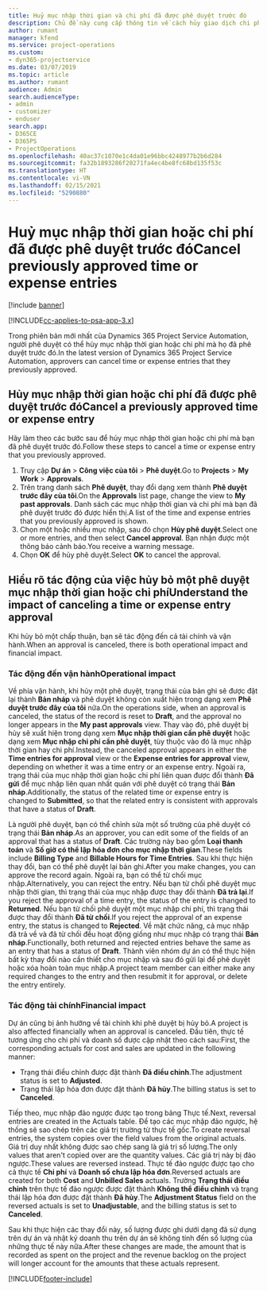 ```yaml
---
title: Huỷ mục nhập thời gian và chi phí đã được phê duyệt trước đó
description: Chủ đề này cung cấp thông tin về cách hủy giao dịch chi phí và thời gian dự án được phê duyệt.
author: rumant
manager: kfend
ms.service: project-operations
ms.custom:
- dyn365-projectservice
ms.date: 03/07/2019
ms.topic: article
ms.author: rumant
audience: Admin
search.audienceType:
- admin
- customizer
- enduser
search.app:
- D365CE
- D365PS
- ProjectOperations
ms.openlocfilehash: 40ac37c1070e1c4da01e96bbc4248977b2b6d284
ms.sourcegitcommit: fa32b1893286f20271fa4ec4be8fc68bd135f53c
ms.translationtype: HT
ms.contentlocale: vi-VN
ms.lasthandoff: 02/15/2021
ms.locfileid: "5290880"
---
```

# <a name="cancel-previously-approved-time-or-expense-entries"></a><span data-ttu-id="a1b32-103">Huỷ mục nhập thời gian hoặc chi phí đã được phê duyệt trước đó</span><span class="sxs-lookup"><span data-stu-id="a1b32-103">Cancel previously approved time or expense entries</span></span>

[!include [banner](../includes/psa-now-project-operations.md)]

[!INCLUDE[cc-applies-to-psa-app-3.x](../includes/cc-applies-to-psa-app-3x.md)]

<span data-ttu-id="a1b32-104">Trong phiên bản mới nhất của Dynamics 365 Project Service Automation, người phê duyệt có thể hủy mục nhập thời gian hoặc chi phí mà họ đã phê duyệt trước đó.</span><span class="sxs-lookup"><span data-stu-id="a1b32-104">In the latest version of Dynamics 365 Project Service Automation, approvers can cancel time or expense entries that they previously approved.</span></span>

## <a name="cancel-a-previously-approved-time-or-expense-entry"></a><span data-ttu-id="a1b32-105">Hủy mục nhập thời gian hoặc chi phí đã được phê duyệt trước đó</span><span class="sxs-lookup"><span data-stu-id="a1b32-105">Cancel a previously approved time or expense entry</span></span>

<span data-ttu-id="a1b32-106">Hãy làm theo các bước sau để hủy mục nhập thời gian hoặc chi phí mà bạn đã phê duyệt trước đó.</span><span class="sxs-lookup"><span data-stu-id="a1b32-106">Follow these steps to cancel a time or expense entry that you previously approved.</span></span>

1. <span data-ttu-id="a1b32-107">Truy cập **Dự án** \> **Công việc của tôi** \> **Phê duyệt**.</span><span class="sxs-lookup"><span data-stu-id="a1b32-107">Go to **Projects** \> **My Work** \> **Approvals**.</span></span>
2. <span data-ttu-id="a1b32-108">Trên trang danh sách **Phê duyệt**, thay đổi dạng xem thành **Phê duyệt trước đây của tôi**.</span><span class="sxs-lookup"><span data-stu-id="a1b32-108">On the **Approvals** list page, change the view to **My past approvals**.</span></span> <span data-ttu-id="a1b32-109">Danh sách các mục nhập thời gian và chi phí mà bạn đã phê duyệt trước đó được hiển thị.</span><span class="sxs-lookup"><span data-stu-id="a1b32-109">A list of the time and expense entries that you previously approved is shown.</span></span>
3. <span data-ttu-id="a1b32-110">Chọn một hoặc nhiều mục nhập, sau đó chọn **Hủy phê duyệt**.</span><span class="sxs-lookup"><span data-stu-id="a1b32-110">Select one or more entries, and then select **Cancel approval**.</span></span> <span data-ttu-id="a1b32-111">Bạn nhận được một thông báo cảnh báo.</span><span class="sxs-lookup"><span data-stu-id="a1b32-111">You receive a warning message.</span></span>
4. <span data-ttu-id="a1b32-112">Chọn **OK** để hủy phê duyệt.</span><span class="sxs-lookup"><span data-stu-id="a1b32-112">Select **OK** to cancel the approval.</span></span>

## <a name="understand-the-impact-of-canceling-a-time-or-expense-entry-approval"></a><span data-ttu-id="a1b32-113">Hiểu rõ tác động của việc hủy bỏ một phê duyệt mục nhập thời gian hoặc chi phí</span><span class="sxs-lookup"><span data-stu-id="a1b32-113">Understand the impact of canceling a time or expense entry approval</span></span>

<span data-ttu-id="a1b32-114">Khi hủy bỏ một chấp thuận, bạn sẽ tác động đến cả tài chính và vận hành.</span><span class="sxs-lookup"><span data-stu-id="a1b32-114">When an approval is canceled, there is both operational impact and financial impact.</span></span>

### <a name="operational-impact"></a><span data-ttu-id="a1b32-115">Tác động đến vận hành</span><span class="sxs-lookup"><span data-stu-id="a1b32-115">Operational impact</span></span>

<span data-ttu-id="a1b32-116">Về phía vận hành, khi hủy một phê duyệt, trạng thái của bản ghi sẽ được đặt lại thành **Bản nháp** và phê duyệt không còn xuất hiện trong dạng xem **Phê duyệt trước đây của tôi** nữa.</span><span class="sxs-lookup"><span data-stu-id="a1b32-116">On the operations side, when an approval is canceled, the status of the record is reset to **Draft**, and the approval no longer appears in the **My past approvals** view.</span></span> <span data-ttu-id="a1b32-117">Thay vào đó, phê duyệt bị hủy sẽ xuất hiện trong dạng xem **Mục nhập thời gian cần phê duyệt** hoặc dạng xem **Mục nhập chi phí cần phê duyệt**, tùy thuộc vào đó là mục nhập thời gian hay chi phí.</span><span class="sxs-lookup"><span data-stu-id="a1b32-117">Instead, the canceled approval appears in either the **Time entries for approval** view or the **Expense entries for approval** view, depending on whether it was a time entry or an expense entry.</span></span> <span data-ttu-id="a1b32-118">Ngoài ra, trạng thái của mục nhập thời gian hoặc chi phí liên quan được đổi thành **Đã gửi** để mục nhập liên quan nhất quán với phê duyệt có trạng thái **Bản nháp**.</span><span class="sxs-lookup"><span data-stu-id="a1b32-118">Additionally, the status of the related time or expense entry is changed to **Submitted**, so that the related entry is consistent with approvals that have a status of **Draft**.</span></span>

<span data-ttu-id="a1b32-119">Là người phê duyệt, bạn có thể chỉnh sửa một số trường của phê duyệt có trạng thái **Bản nháp**.</span><span class="sxs-lookup"><span data-stu-id="a1b32-119">As an approver, you can edit some of the fields of an approval that has a status of **Draft**.</span></span> <span data-ttu-id="a1b32-120">Các trường này bao gồm **Loại thanh toán** và **Số giờ có thể lập hóa đơn cho mục nhập thời gian**.</span><span class="sxs-lookup"><span data-stu-id="a1b32-120">These fields include **Billing Type** and **Billable Hours for Time Entries**.</span></span> <span data-ttu-id="a1b32-121">Sau khi thực hiện thay đổi, bạn có thể phê duyệt lại bản ghi.</span><span class="sxs-lookup"><span data-stu-id="a1b32-121">After you make changes, you can approve the record again.</span></span> <span data-ttu-id="a1b32-122">Ngoài ra, bạn có thể từ chối mục nhập.</span><span class="sxs-lookup"><span data-stu-id="a1b32-122">Alternatively, you can reject the entry.</span></span> <span data-ttu-id="a1b32-123">Nếu bạn từ chối phê duyệt mục nhập thời gian, thì trạng thái của mục nhập được thay đổi thành **Đã trả lại**.</span><span class="sxs-lookup"><span data-stu-id="a1b32-123">If you reject the approval of a time entry, the status of the entry is changed to **Returned**.</span></span> <span data-ttu-id="a1b32-124">Nếu bạn từ chối phê duyệt một mục nhập chi phí, thì trạng thái được thay đổi thành **Đã từ chối**.</span><span class="sxs-lookup"><span data-stu-id="a1b32-124">If you reject the approval of an expense entry, the status is changed to **Rejected**.</span></span> <span data-ttu-id="a1b32-125">Về mặt chức năng, cả mục nhập đã trả về và đã từ chối đều hoạt động giống như mục nhập có trạng thái **Bản nháp**.</span><span class="sxs-lookup"><span data-stu-id="a1b32-125">Functionally, both returned and rejected entries behave the same as an entry that has a status of **Draft**.</span></span> <span data-ttu-id="a1b32-126">Thành viên nhóm dự án có thể thực hiện bất kỳ thay đổi nào cần thiết cho mục nhập và sau đó gửi lại để phê duyệt hoặc xóa hoàn toàn mục nhập.</span><span class="sxs-lookup"><span data-stu-id="a1b32-126">A project team member can either make any required changes to the entry and then resubmit it for approval, or delete the entry entirely.</span></span>

### <a name="financial-impact"></a><span data-ttu-id="a1b32-127">Tác động tài chính</span><span class="sxs-lookup"><span data-stu-id="a1b32-127">Financial impact</span></span>

<span data-ttu-id="a1b32-128">Dự án cũng bị ảnh hưởng về tài chính khi phê duyệt bị hủy bỏ.</span><span class="sxs-lookup"><span data-stu-id="a1b32-128">A project is also affected financially when an approval is canceled.</span></span> <span data-ttu-id="a1b32-129">Đầu tiên, thực tế tương ứng cho chi phí và doanh số được cập nhật theo cách sau:</span><span class="sxs-lookup"><span data-stu-id="a1b32-129">First, the corresponding actuals for cost and sales are updated in the following manner:</span></span>

- <span data-ttu-id="a1b32-130">Trạng thái điều chỉnh được đặt thành **Đã điều chỉnh**.</span><span class="sxs-lookup"><span data-stu-id="a1b32-130">The adjustment status is set to **Adjusted**.</span></span>
- <span data-ttu-id="a1b32-131">Trạng thái lập hóa đơn được đặt thành **Đã hủy**.</span><span class="sxs-lookup"><span data-stu-id="a1b32-131">The billing status is set to **Canceled**.</span></span>

<span data-ttu-id="a1b32-132">Tiếp theo, mục nhập đảo ngược được tạo trong bảng Thực tế.</span><span class="sxs-lookup"><span data-stu-id="a1b32-132">Next, reversal entries are created in the Actuals table.</span></span> <span data-ttu-id="a1b32-133">Để tạo các mục nhập đảo ngược, hệ thống sẽ sao chép trên các giá trị trường từ thực tế gốc.</span><span class="sxs-lookup"><span data-stu-id="a1b32-133">To create reversal entries, the system copies over the field values from the original actuals.</span></span> <span data-ttu-id="a1b32-134">Giá trị duy nhất không được sao chép sang là giá trị số lượng.</span><span class="sxs-lookup"><span data-stu-id="a1b32-134">The only values that aren't copied over are the quantity values.</span></span> <span data-ttu-id="a1b32-135">Các giá trị này bị đảo ngược.</span><span class="sxs-lookup"><span data-stu-id="a1b32-135">These values are reversed instead.</span></span> <span data-ttu-id="a1b32-136">Thực tế đảo ngược được tạo cho cả thực tế **Chi phí** và **Doanh số chưa lập hóa đơn**.</span><span class="sxs-lookup"><span data-stu-id="a1b32-136">Reversed actuals are created for both **Cost** and **Unbilled Sales** actuals.</span></span> <span data-ttu-id="a1b32-137">Trường **Trạng thái điều chỉnh** trên thực tế đảo ngược được đặt thành **Không thể điều chỉnh** và trạng thái lập hóa đơn được đặt thành **Đã hủy**.</span><span class="sxs-lookup"><span data-stu-id="a1b32-137">The **Adjustment Status** field on the reversed actuals is set to **Unadjustable**, and the billing status is set to **Canceled**.</span></span>

<span data-ttu-id="a1b32-138">Sau khi thực hiện các thay đổi này, số lượng được ghi dưới dạng đã sử dụng trên dự án và nhật ký doanh thu trên dự án sẽ không tính đến số lượng của những thực tế này nữa.</span><span class="sxs-lookup"><span data-stu-id="a1b32-138">After these changes are made, the amount that is recorded as spent on the project and the revenue backlog on the project will longer account for the amounts that these actuals represent.</span></span>


[!INCLUDE[footer-include](../includes/footer-banner.md)]